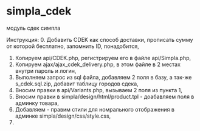# simpla_cdek
модуль сдек симпла

Инструкция:
0. Добавить CDEK как способ доставки, прописать сумму от которой бесплатно, запомнить ID, понадобится,
1. Копируем api/CDEK.php, регистрируем его в файле api/Simpla.php,
2. Копируем ajax/ajax_cdek_delivery.php, в этом файле в 2 местах внутри пароль и логин,
3. Выполняем запрос из sql файла, добавляем 2 поля в базу, а так-же s_cdek.sql.zip, добавит таблицу городов сдека, 
4. Вносим правки в api/Variants.php, вызываем 2 поля из пункта 1,
5. Вносим правки в simpla/design/html/product.tpl - доабавляем поля в админку товара,
6. Добавляем - правим стили для номрального отображения в админке simpla/design/css/style.css, 
7. 
